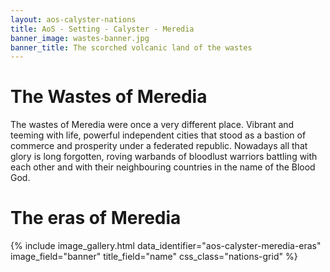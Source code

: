 ```yaml
---
layout: aos-calyster-nations
title: AoS - Setting - Calyster - Meredia
banner_image: wastes-banner.jpg
banner_title: The scorched volcanic land of the wastes
---
```


# The Wastes of Meredia

The wastes of Meredia were once a very different place. Vibrant and teeming with life, powerful independent cities that stood as a bastion of commerce and prosperity under a federated republic. Nowadays all that glory is long forgotten, roving warbands of bloodlust warriors battling with each other and with their neighbouring countries in the name of the Blood God.

# The eras of Meredia

{% include image_gallery.html data_identifier="aos-calyster-meredia-eras" image_field="banner" title_field="name" css_class="nations-grid" %}
